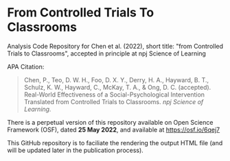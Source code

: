 # From Controlled Trials To Classrooms
Analysis Code Repository for Chen et al. (2022), short title: "from Controlled Trials to Classrooms", accepted in principle at npj Science of Learning

APA Citation:

> Chen, P., Teo, D. W. H., Foo, D. X. Y., Derry, H. A., Hayward, B. T., Schulz, K. W., Hayward, C., McKay, T. A., & Ong, D. C. (accepted). Real-World Effectiveness of a Social-Psychological Intervention Translated from Controlled Trials to Classrooms. <i>npj Science of Learning.</i>


There is a perpetual version of this repository available on Open Science Framework (OSF), dated <b>25 May 2022</b>, and available at https://osf.io/6qej7

This GitHub repository is to faciliate the rendering the output HTML file (and will be updated later in the publication process).

